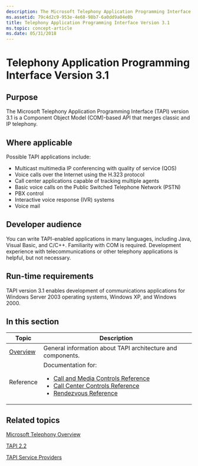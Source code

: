 ```yaml
---
description: The Microsoft Telephony Application Programming Interface (TAPI) version 3.1 is a Component Object Model (COM)-based API that merges classic and IP telephony.
ms.assetid: 79c4d2c9-953e-4e68-98b7-6a0dd9a04e0b
title: Telephony Application Programming Interface Version 3.1
ms.topic: concept-article
ms.date: 05/31/2018
---
```


# Telephony Application Programming Interface Version 3.1

## Purpose

The Microsoft Telephony Application Programming Interface (TAPI) version 3.1 is a Component Object Model (COM)-based API that merges classic and IP telephony.

## Where applicable

Possible TAPI applications include:

-   Multicast multimedia IP conferencing with quality of service (QOS)
-   Voice calls over the Internet using the H.323 protocol
-   Call center applications capable of tracking multiple agents
-   Basic voice calls on the Public Switched Telephone Network (PSTN)
-   PBX control
-   Interactive voice response (IVR) systems
-   Voice mail

## Developer audience

You can write TAPI-enabled applications in many languages, including Java, Visual Basic, and C/C++. Familiarity with COM is required. Development experience with telecommunications or other telephony applications is helpful, but not necessary.

## Run-time requirements

TAPI version 3.1 enables development of communications applications for Windows Server 2003 operating systems, Windows XP, and Windows 2000.

## In this section



<table><colgroup><col  /><col  /></colgroup><thead><tr class="header"><th>Topic</th><th>Description</th></tr></thead><tbody><tr class="odd"><td><a href="tapi-3-1-overview.md">Overview</a><br/></td><td>General information about TAPI architecture and components.<br/></td></tr><tr class="even"><td>Reference<br/></td><td>Documentation for:<br/><ul><li><a href="call-and-media-controls-reference.md">Call and Media Controls Reference</a></li><li><a href="call-center-controls-reference.md">Call Center Controls Reference</a></li><li><a href="rendezvous-ip-telephony-conferencing-reference.md">Rendezvous Reference</a></li></ul></td></tr></tbody></table>



 

## Related topics

<dl> <dt>

[Microsoft Telephony Overview](microsoft-telephony-overview.md)
</dt> <dt>

[TAPI 2.2](./tapi-2-2-start-page.md)
</dt> <dt>

[TAPI Service Providers](./tapi-service-providers.md)
</dt> </dl>

 

